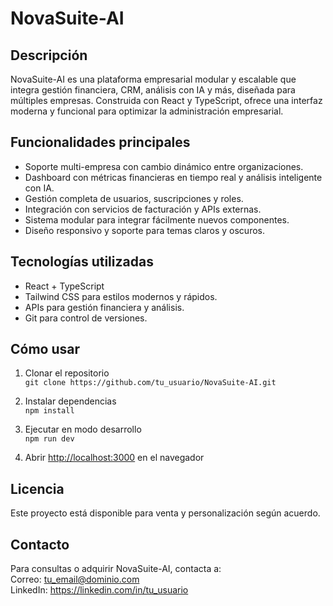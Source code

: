 # NovaSuite-AI

## Descripción
NovaSuite-AI es una plataforma empresarial modular y escalable que integra gestión financiera, CRM, análisis con IA y más, diseñada para múltiples empresas. Construida con React y TypeScript, ofrece una interfaz moderna y funcional para optimizar la administración empresarial.

## Funcionalidades principales
- Soporte multi-empresa con cambio dinámico entre organizaciones.
- Dashboard con métricas financieras en tiempo real y análisis inteligente con IA.
- Gestión completa de usuarios, suscripciones y roles.
- Integración con servicios de facturación y APIs externas.
- Sistema modular para integrar fácilmente nuevos componentes.
- Diseño responsivo y soporte para temas claros y oscuros.

## Tecnologías utilizadas
- React + TypeScript
- Tailwind CSS para estilos modernos y rápidos.
- APIs para gestión financiera y análisis.
- Git para control de versiones.

## Cómo usar
1. Clonar el repositorio  
`git clone https://github.com/tu_usuario/NovaSuite-AI.git`

2. Instalar dependencias  
`npm install`

3. Ejecutar en modo desarrollo  
`npm run dev`

4. Abrir [http://localhost:3000](http://localhost:3000) en el navegador

## Licencia
Este proyecto está disponible para venta y personalización según acuerdo.

## Contacto
Para consultas o adquirir NovaSuite-AI, contacta a:  
Correo: tu_email@dominio.com  
LinkedIn: https://linkedin.com/in/tu_usuario  
